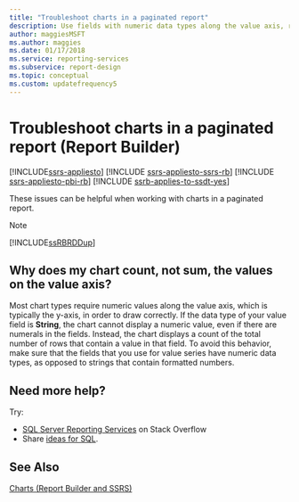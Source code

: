 ```yaml
---
title: "Troubleshoot charts in a paginated report"
description: Use fields with numeric data types along the value axis, rather than formatted numbers, to display a numeric value in a paginated report.
author: maggiesMSFT
ms.author: maggies
ms.date: 01/17/2018
ms.service: reporting-services
ms.subservice: report-design
ms.topic: conceptual
ms.custom: updatefrequency5
---
```

# Troubleshoot charts in a paginated report (Report Builder)


[!INCLUDE[ssrs-appliesto](../../includes/ssrs-appliesto.md)] [!INCLUDE [ssrs-appliesto-ssrs-rb](../../includes/ssrs-appliesto-ssrs-rb.md)] [!INCLUDE [ssrs-appliesto-pbi-rb](../../includes/ssrs-appliesto-pbi-rb.md)] [!INCLUDE [ssrb-applies-to-ssdt-yes](../../includes/ssrb-applies-to-ssdt-yes.md)]

  These issues can be helpful when working with charts in a paginated report.  
  
> [!NOTE]  
>  [!INCLUDE[ssRBRDDup](../../includes/ssrbrddup-md.md)]  
  
## Why does my chart count, not sum, the values on the value axis?  
 Most chart types require numeric values along the value axis, which is typically the y-axis, in order to draw correctly. If the data type of your value field is **String**, the chart cannot display a numeric value, even if there are numerals in the fields. Instead, the chart displays a count of the total number of rows that contain a value in that field. To avoid this behavior, make sure that the fields that you use for value series have numeric data types, as opposed to strings that contain formatted numbers.  

## Need more help?  
   
  Try:  
 * [SQL Server Reporting Services](https://stackoverflow.com/questions/tagged/reporting-services) on Stack Overflow  
 * Share [ideas for SQL](https://feedback.azure.com/forums/908035-sql-server).  
  
## See Also  
 [Charts &#40;Report Builder and SSRS&#41;](../../reporting-services/report-design/charts-report-builder-and-ssrs.md)  
  
  
